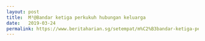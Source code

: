 ```yaml
---
layout: post
title:  M³@Bandar ketiga perkukuh hubungan keluarga
date:   2019-03-24
permalink: https://www.beritaharian.sg/setempat/m%C2%B3bandar-ketiga-perkukuh-hubungan-keluarga
---
```

